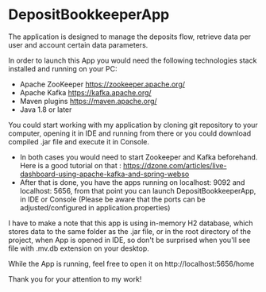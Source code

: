 # DepositBookkeeperApp

The application is designed to manage the deposits flow, retrieve data per user and account certain data parameters.

In order to launch this App you would need the following technologies stack installed and running on your PC:

- Apache ZooKeeper https://zookeeper.apache.org/
- Apache Kafka https://kafka.apache.org/
- Maven plugins https://maven.apache.org/
- Java 1.8 or later 

You could start working with my application by cloning git repository to your computer, opening it in IDE and running from there or you could download compiled .jar file and execute it in Console.

- In both cases you would need to start Zookeeper and Kafka beforehand. Here is a good tutorial on that : https://dzone.com/articles/live-dashboard-using-apache-kafka-and-spring-webso
- After that is done, you have the apps running on localhost: 9092 and localhost: 5656, from that point you can launch DepositBookkeeperApp, in IDE or Console (Please be aware that the ports can be adjusted/configured in application.properties)

I have to make a note that this app is using in-memory H2 database, which stores data to the same folder as the .jar file, or in the root directory of the project, when App is opened in IDE, so don't be surprised when you'll see file with .mv.db extension on your desktop.

While the App is running, feel free to open it on http://localhost:5656/home


Thank you for your attention to my work! 
